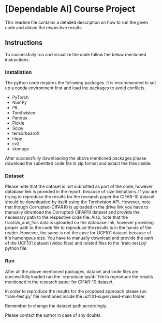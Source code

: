 # [Dependable AI] Course Project
This readme file contains a detailed description on how to run the given code and obtain the respective results.

## Instructions
To successfully run and visualize the code follow the below mentioned instructions.

### Installation
The python code requires the following packages. It is recommended to set up a conda environment first and load the packages to avoid conflicts.

* PyTorch
* NumPy
* PIL
* Torchvision
* Pandas
* Pickle
* Scipy
* tensorboardX
* h5py
* cv2
* skimage

After successfully downloading the above mentioned packages please download the submitted code file in zip format and extact the files inside.

### Dataset
Please note that the dataset is not submitted as part of the code, however database link is provided in the report, because of size limitations. 
If you are trying to reproduce the results for the research paper the CIFAR-10 dataset should be downloaded by itself using the Torchvision API. However, note that though Corrupted-CIFAR10 is uploaded in the drive link you have to manually download the Corrupted-CIFAR10 dataset and provide the necessary path to the respective code file.
Also, note that the fractals_and_fvis data is uploaded on the database link, however providing proper path to the code file to reproduce the results is in the hands of the reader.
However, the same is not the case for UCF101 dataset because of it's humongous size. You have to manually download and provide the path of the UCF101 dataset (video files) and related files to the 'train-test.py' python file.

### Run
After all the above mentioned packages, dataset and code files are successfully loaded run the 'reproduce.ipynb' file to reproduce the results mentioned in the research paper for CIFAR-10 dataset.

In order to reproduce the results for the proposed approach please run 'train-test.py' file mentioned inside the ucf101-supervised-main folder. 

Remember to change the dataset path accordingly.

Please contact the author in case of any doubts.